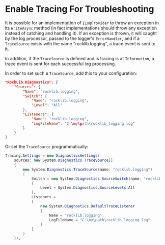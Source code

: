 # Enable Tracing For Troubleshooting

It is possible for an implementation of `ILogProvider` to throw an exception in its `WriteAsync` method (in fact implementations should throw any exception instead of catching and handling it). If an exception is thrown, it will caught by the log processor, passed to the logger's `ErrorHandler`, and if a `TraceSource` exists with the name "rocklib.logging", a trace event is sent to it.

In addition, if the `TraceSource` is defined and is tracing is at `Information`, a trace event is sent for each successful log processing.

In order to set such a `TraceSource`, add this to your configuration:

```json
"RockLib.Diagnostics": {
    "Sources": {
        "Name": "rocklib.logging",
        "Switch": {
            "Name": "rocklib.logging",
            "Level": "All"
        },
        "Listeners": {
            "Name": "rocklib.logging",
            "LogFileName": "C:\my\path\rocklib_logging.log"
        }
    }
}
```

Or set the `TraceSource` programmatically:

```c#
Tracing.Settings = new DiagnosticsSettings(
    sources: new System.Diagnostics.TraceSource[]
    {
        new System.Diagnostics.TraceSource(name: "rocklib.logging")
        {
            Switch = new System.Diagnostics.SourceSwitch(name: "rocklib.logging")
            {
                Level = System.Diagnostics.SourceLevels.All
            },
            Listeners =
            {
                new System.Diagnostics.DefaultTraceListener
                {
                    Name = "rocklib.logging",
                    LogFileName = "C:\my\path\rocklib_logging.log"
                }
            }
        }
    });
```
